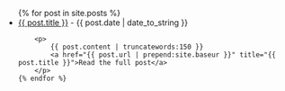 <ul class="posts">
	{% for post in site.posts %}
	<li>
		<a href="{{ post.url | prepend:site.baseur }}" title="{{ post.title }}">{{ post.title }}</a> - <span>{{ post.date | date_to_string }}</span>
		
		<p>
			{{ post.content | truncatewords:150 }}
			<a href="{{ post.url | prepend:site.baseur }}" title="{{ post.title }}">Read the full post</a>
		</p>
	{% endfor %}

